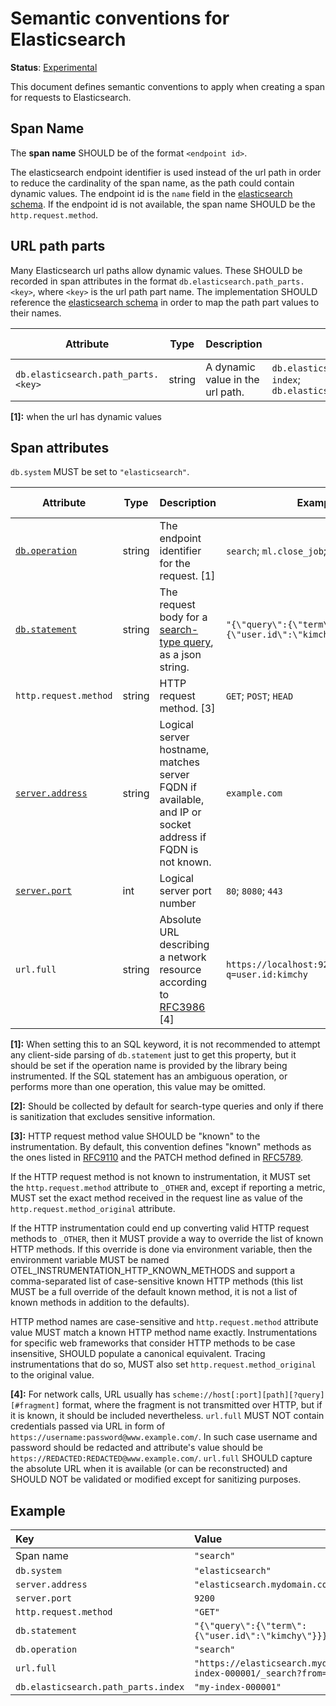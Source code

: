 # Semantic conventions for Elasticsearch

**Status**: [Experimental][DocumentStatus]

This document defines semantic conventions to apply when creating a span for requests to Elasticsearch.

## Span Name

The **span name** SHOULD be of the format `<endpoint id>`.

The elasticsearch endpoint identifier is used instead of the url path in order to reduce the cardinality of the span
name, as the path could contain dynamic values. The endpoint id is the `name` field in the
[elasticsearch schema](https://raw.githubusercontent.com/elastic/elasticsearch-specification/main/output/schema/schema.json).
If the endpoint id is not available, the span name SHOULD be the `http.request.method`.

## URL path parts

Many Elasticsearch url paths allow dynamic values. These SHOULD be recorded in span attributes in the format
`db.elasticsearch.path_parts.<key>`, where `<key>` is the url path part name. The implementation SHOULD
reference the [elasticsearch schema](https://raw.githubusercontent.com/elastic/elasticsearch-specification/main/output/schema/schema.json)
in order to map the path part values to their names.

| Attribute                           | Type | Description                           | Examples                                                                                 | Requirement Level |
|-------------------------------------|---|---------------------------------------|------------------------------------------------------------------------------------------|---|
| `db.elasticsearch.path_parts.<key>` | string | A dynamic value in the url path.      | `db.elasticsearch.path_parts.index=test-index`; `db.elasticsearch.path_parts.doc_id=123` | Conditionally Required: [1] |

**[1]:** when the url has dynamic values

## Span attributes

`db.system` MUST be set to `"elasticsearch"`.

<!-- semconv db.elasticsearch -->
| Attribute  | Type | Description  | Examples  | Requirement Level |
|---|---|---|---|---|
| [`db.operation`](database-spans.md) | string | The endpoint identifier for the request. [1] | `search`; `ml.close_job`; `cat.aliases` | Required |
| [`db.statement`](database-spans.md) | string | The request body for a [search-type query](https://www.elastic.co/guide/en/elasticsearch/reference/current/search.html), as a json string. | `"{\"query\":{\"term\":{\"user.id\":\"kimchy\"}}}"` | Recommended: [2] |
| `http.request.method` | string | HTTP request method. [3] | `GET`; `POST`; `HEAD` | Required |
| [`server.address`](../general/general-attributes.md) | string | Logical server hostname, matches server FQDN if available, and IP or socket address if FQDN is not known. | `example.com` | See below |
| [`server.port`](../general/general-attributes.md) | int | Logical server port number | `80`; `8080`; `443` | Recommended |
| `url.full` | string | Absolute URL describing a network resource according to [RFC3986](https://www.rfc-editor.org/rfc/rfc3986) [4] | `https://localhost:9200/index/_search?q=user.id:kimchy` | Required |

**[1]:** When setting this to an SQL keyword, it is not recommended to attempt any client-side parsing of `db.statement` just to get this property, but it should be set if the operation name is provided by the library being instrumented. If the SQL statement has an ambiguous operation, or performs more than one operation, this value may be omitted.

**[2]:** Should be collected by default for search-type queries and only if there is sanitization that excludes sensitive information.

**[3]:** HTTP request method value SHOULD be "known" to the instrumentation.
By default, this convention defines "known" methods as the ones listed in [RFC9110](https://www.rfc-editor.org/rfc/rfc9110.html#name-methods)
and the PATCH method defined in [RFC5789](https://www.rfc-editor.org/rfc/rfc5789.html).

If the HTTP request method is not known to instrumentation, it MUST set the `http.request.method` attribute to `_OTHER` and, except if reporting a metric, MUST
set the exact method received in the request line as value of the `http.request.method_original` attribute.

If the HTTP instrumentation could end up converting valid HTTP request methods to `_OTHER`, then it MUST provide a way to override
the list of known HTTP methods. If this override is done via environment variable, then the environment variable MUST be named
OTEL_INSTRUMENTATION_HTTP_KNOWN_METHODS and support a comma-separated list of case-sensitive known HTTP methods
(this list MUST be a full override of the default known method, it is not a list of known methods in addition to the defaults).

HTTP method names are case-sensitive and `http.request.method` attribute value MUST match a known HTTP method name exactly.
Instrumentations for specific web frameworks that consider HTTP methods to be case insensitive, SHOULD populate a canonical equivalent.
Tracing instrumentations that do so, MUST also set `http.request.method_original` to the original value.

**[4]:** For network calls, URL usually has `scheme://host[:port][path][?query][#fragment]` format, where the fragment is not transmitted over HTTP, but if it is known, it should be included nevertheless.
`url.full` MUST NOT contain credentials passed via URL in form of `https://username:password@www.example.com/`. In such case username and password should be redacted and attribute's value should be `https://REDACTED:REDACTED@www.example.com/`.
`url.full` SHOULD capture the absolute URL when it is available (or can be reconstructed) and SHOULD NOT be validated or modified except for sanitizing purposes.
<!-- endsemconv -->

## Example

| Key                                 | Value                                                                                                                               |
|:------------------------------------|:------------------------------------------------------------------------------------------------------------------------------------|
| Span name                           | `"search"`                                                                                                                          |
| `db.system`                         | `"elasticsearch"`                                                                                                                   |
| `server.address`                    | `"elasticsearch.mydomain.com"`                                                                                                      |
| `server.port`                       | `9200`                                                                                                                              |
| `http.request.method`               | `"GET"`                                                                                                                             |
| `db.statement`                      | `"{\"query\":{\"term\":{\"user.id\":\"kimchy\"}}}"`                                                                                 |
| `db.operation`                      | `"search"`                                                                                                                          |
| `url.full`                          | `"https://elasticsearch.mydomain.com:9200/my-index-000001/_search?from=40&size=20"`                                                 |
| `db.elasticsearch.path_parts.index` | `"my-index-000001"`                                                                                                                 |

[DocumentStatus]: https://github.com/open-telemetry/opentelemetry-specification/blob/v1.21.0/specification/document-status.md
